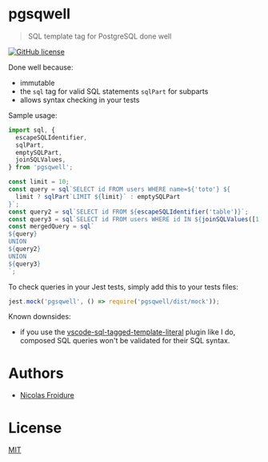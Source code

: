 [//]: # ( )
[//]: # (This file is automatically generated by a `metapak`)
[//]: # (module. Do not change it  except between the)
[//]: # (`content:start/end` flags, your changes would)
[//]: # (be overridden.)
[//]: # ( )
# pgsqwell
> SQL template tag for PostgreSQL done well

[![GitHub license](https://img.shields.io/badge/license-MIT-blue.svg)](https://github.com/nfroidure/pgsqwell/blob/main/LICENSE)


[//]: # (::contents:start)

Done well because:

- immutable
- the `sql` tag for valid SQL statements `sqlPart` for subparts
- allows syntax checking in your tests

Sample usage:

```ts
import sql, {
  escapeSQLIdentifier,
  sqlPart,
  emptySQLPart,
  joinSQLValues,
} from 'pgsqwell';

const limit = 10;
const query = sql`SELECT id FROM users WHERE name=${'toto'} ${
  limit ? sqlPart`LIMIT ${limit}` : emptySQLPart
}`;
const query2 = sql`SELECT id FROM ${escapeSQLIdentifier('table')}`;
const query3 = sql`SELECT id FROM users WHERE id IN ${joinSQLValues([1, 2])}}`;
const mergedQuery = sql`
${query}
UNION
${query2}
UNION
${query3}
`;
```

To check queries in your Jest tests, simply add this to your tests files:

```js
jest.mock('pgsqwell', () => require('pgsqwell/dist/mock'));
```

Known downsides:

- if you use the
  [vscode-sql-tagged-template-literal](https://marketplace.visualstudio.com/items?itemName=frigus02.vscode-sql-tagged-template-literals)
  plugin like I do, composed SQL queries won't be validated for their SQL
  syntax.

[//]: # (::contents:end)

# Authors
- [Nicolas Froidure](http://insertafter.com/en/index.html)

# License
[MIT](https://github.com/nfroidure/pgsqwell/blob/main/LICENSE)
